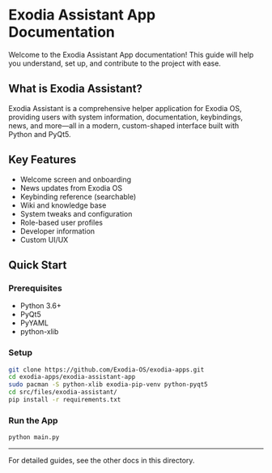 # Exodia Assistant App Documentation

Welcome to the Exodia Assistant App documentation! This guide will help you understand, set up, and contribute to the project with ease.

## What is Exodia Assistant?
Exodia Assistant is a comprehensive helper application for Exodia OS, providing users with system information, documentation, keybindings, news, and more—all in a modern, custom-shaped interface built with Python and PyQt5.

## Key Features
- Welcome screen and onboarding
- News updates from Exodia OS
- Keybinding reference (searchable)
- Wiki and knowledge base
- System tweaks and configuration
- Role-based user profiles
- Developer information
- Custom UI/UX

## Quick Start

### Prerequisites
- Python 3.6+
- PyQt5
- PyYAML
- python-xlib

### Setup
```bash
git clone https://github.com/Exodia-OS/exodia-apps.git
cd exodia-apps/exodia-assistant-app
sudo pacman -S python-xlib exodia-pip-venv python-pyqt5
cd src/files/exodia-assistant/
pip install -r requirements.txt
```

### Run the App
```bash
python main.py
```

---

For detailed guides, see the other docs in this directory. 